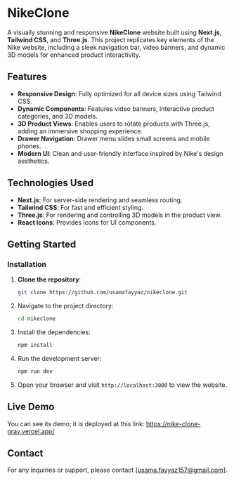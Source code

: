 # NikeClone

A visually stunning and responsive **NikeClone** website built using **Next.js**, **Tailwind CSS**, and **Three.js**. This project replicates key elements of the Nike website, including a sleek navigation bar, video banners, and dynamic 3D models for enhanced product interactivity.

## Features

- **Responsive Design**: Fully optimized for all device sizes using Tailwind CSS.
- **Dynamic Components**: Features video banners, interactive product categories, and 3D models.
- **3D Product Views**: Enables users to rotate products with Three.js, adding an immersive shopping experience.
- **Drawer Navigation**: Drawer menu slides small screens and mobile phones.
- **Modern UI**: Clean and user-friendly interface inspired by Nike's design aesthetics.

## Technologies Used

- **Next.js**: For server-side rendering and seamless routing.
- **Tailwind CSS**: For fast and efficient styling.
- **Three.js**: For rendering and controlling 3D models in the product view.
- **React Icons**: Provides icons for UI components.

## Getting Started

### Installation

1. **Clone the repository**:
   ```bash
   git clone https://github.com/usamafayyaz/nikeclone.git
   ```
2. Navigate to the project directory:

   ```bash
   cd nikeclone
   ```

3. Install the dependencies:

   ```bash
   npm install
   ```

4. Run the development server:

   ```bash
   npm run dev
   ```

5. Open your browser and visit `http://localhost:3000` to view the website.

## Live Demo

You can see its demo; it is deployed at this link:
https://nike-clone-gray.vercel.app/

## Contact

For any inquiries or support, please contact [usama.fayyaz157@gmail.com].
